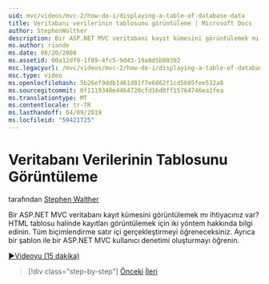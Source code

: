 ```yaml
---
uid: mvc/videos/mvc-2/how-do-i/displaying-a-table-of-database-data
title: Veritabanı verilerinin tablosunu görüntüleme | Microsoft Docs
author: StephenWalther
description: Bir ASP.NET MVC veritabanı kayıt kümesini görüntülemek mı ihtiyacınız var? HTML tablosu halinde kayıtları görüntülemek için iki yöntem hakkında bilgi edinin. Tüm t yapmayı öğrenin...
ms.author: riande
ms.date: 08/20/2008
ms.assetid: 00a12df9-1f89-4fc5-9d43-19a8d5b80392
msc.legacyurl: /mvc/videos/mvc-2/how-do-i/displaying-a-table-of-database-data
msc.type: video
ms.openlocfilehash: 5b26ef9ddb1461d01f7e6862f1cd5605fee532a8
ms.sourcegitcommit: 0f1119340e4464720cfd16d0ff15764746ea1fea
ms.translationtype: MT
ms.contentlocale: tr-TR
ms.lasthandoff: 04/09/2019
ms.locfileid: "59421725"
---
```

# <a name="displaying-a-table-of-database-data"></a>Veritabanı Verilerinin Tablosunu Görüntüleme

tarafından [Stephen Walther](https://github.com/StephenWalther)

Bir ASP.NET MVC veritabanı kayıt kümesini görüntülemek mı ihtiyacınız var? HTML tablosu halinde kayıtları görüntülemek için iki yöntem hakkında bilgi edinin. Tüm biçimlendirme satır içi gerçekleştirmeyi öğreneceksiniz. Ayrıca bir şablon ile bir ASP.NET MVC kullanıcı denetimi oluşturmayı öğrenin.

[&#9654;Videoyu (15 dakika)](https://channel9.msdn.com/Blogs/ASP-NET-Site-Videos/displaying-a-table-of-database-data)

> [!div class="step-by-step"]
> [Önceki](creating-model-classes-with-linq-to-sql.md)
> [İleri](what-is-aspnet-mvc-80-minute-technical-video-for-developers-building-nerddinner.md)
